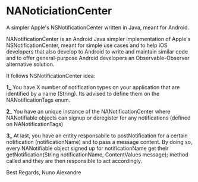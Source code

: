NANoticiationCenter
===================

A simpler Apple's NSNotificationCenter written in Java, meant for Android.

NANotificationCenter is an Android Java simpler implementation of Apple's NSNotificationCenter, meant for simple use cases and to help iOS developers that also develop to Android to write and maintain similar code and to offer general-purpose Android developers an Observable-Observer alternative solution.


It follows NSNotificationCenter idea: 

<b>1_</b> You have X number of notification types on your application that are identified by a name (String).
   Its advised to define them on the NANotificationTags enum.

<b>2_</b> You have an unique instance of the NANotificationCenter where NANotifiable objects can signup or deregister for any notifications (defined on NANotificationTags)

<b>3_</b> At last, you have an entity responsabile to postNotification for a certain notification (notificationName)  and to pass a message content.
  By doing so, every NANotifiable object signed up for notificationName get their getNotification(String notificationName, ContentValues message); method called and they are then responsible to act accordingly.


Best Regards,
Nuno Alexandre
